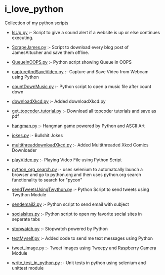 # i_love_python
   Collection of my python scripts

   - [IsUp.py](https://github.com/MayankPratap/i_love_python/blob/master/IsUp.py) :- Script to give a sound alert if a website is up or else continues executing.
   
   - [ScrapeJames.py](https://github.com/MayankPratap/i_love_python/blob/master/ScrapeJames.py) :- Script to download every blog post of JamesAltucher and save them offline.

   - [QueueInOOPS.py](https://github.com/MayankPratap/i_love_python/blob/master/QueueInOOPS.py) :- Python script showing Queue in OOPS

   - [captureAndSaveVideo.py](https://github.com/MayankPratap/i_love_python/blob/master/captureAndSaveVideo.py) :- Capture and Save Video from Webcam using Python

   - [countDownMusic.py](https://github.com/MayankPratap/i_love_python/blob/master/countDownMusic.py) :- Python script to open a music file after count down

   - [downloadXkcd.py](https://github.com/MayankPratap/i_love_python/blob/master/downloadXkcd.py) :- Added downloadXkcd.py

   - [get_topcoder_tutorial.py](https://github.com/MayankPratap/i_love_python/blob/master/get_topcoder_tutorial.py) :- Download all topcoder tutorials and save as pdf

   - [hangman.py](https://github.com/MayankPratap/i_love_python/blob/master/hangman.py) :- Hangman game powered by Python and ASCII Art
   
   - [jokes.py](https://github.com/MayankPratap/i_love_python/blob/master/jokes.py) :- Bullshit Jokes

   - [multithreaddownloadXkcd.py](https://github.com/MayankPratap/i_love_python/blob/master/multithreaddownloadXkcd.py) :- Added Multithreaded Xkcd Comics Downloader

   - [playVideo.py](https://github.com/MayankPratap/i_love_python/blob/master/playVideo.py) :- Playing Video File using Python Script

   - [python_org_search.py](https://github.com/MayankPratap/i_love_python/blob/master/python_org_search.py) :- uses selenium to automatcally launch a browser and go to python.org and then uses python.org search functionality to search for "pycon"

   - [sendTweetsUsingTwython.py](https://github.com/MayankPratap/i_love_python/blob/master/sendTweetsUsingTwython.py) :- Python Script to send tweets using Twython Module

   - [sendemail2.py](https://github.com/MayankPratap/i_love_python/blob/master/sendemail2.py) :- Python script to send email with subject

   - [socialsites.py](https://github.com/MayankPratap/i_love_python/blob/master/socialsites.py) :- Python script to open my favorite social sites in seperate tabs

   - [stopwatch.py](https://github.com/MayankPratap/i_love_python/blob/master/stopwatch.py) :- Stopwatch powered by Python

   - [textMyself.py](https://github.com/MayankPratap/i_love_python/blob/master/textMyself.py) :- Added code to send me text messages using Python

   - [tweet_image.py](https://github.com/MayankPratap/i_love_python/blob/master/tweet_image.py) :- Tweet images using Tweepy and Raspberry Camera Module

   - [write_test_in_python.py](https://github.com/MayankPratap/i_love_python/blob/master/write_test_in_python.py) :- Unit tests in python using selenium and unittest module

  

